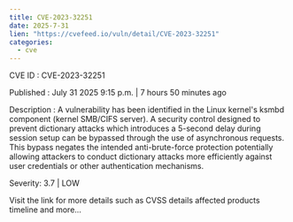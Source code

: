 ```yaml
--- 
title: CVE-2023-32251
date: 2025-7-31
lien: "https://cvefeed.io/vuln/detail/CVE-2023-32251"
categories:
  - cve
---
```


CVE ID : CVE-2023-32251

Published :  July 31
2025
9:15 p.m. | 7 hours
50 minutes ago

Description : A vulnerability has been identified in the Linux kernel's ksmbd component (kernel SMB/CIFS server). A security control designed to prevent dictionary attacks
which introduces a 5-second delay during session setup
can be bypassed through the use of asynchronous requests. This bypass negates the intended anti-brute-force protection
potentially allowing attackers to conduct dictionary attacks more efficiently against user credentials or other authentication mechanisms.

Severity: 3.7 | LOW

Visit the link for more details
such as CVSS details
affected products
timeline
and more...
